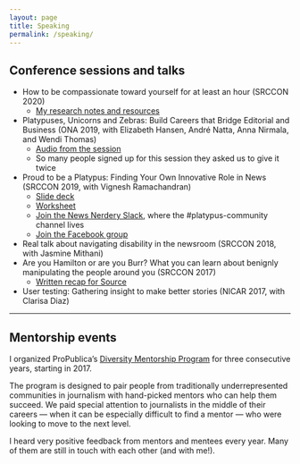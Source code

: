```yaml
---
layout: page
title: Speaking
permalink: /speaking/
---
```


## Conference sessions and talks

- How to be compassionate toward yourself for at least an hour (SRCCON 2020)
  - [My research notes and resources](https://docs.google.com/document/d/1eeAbgF7DMGzYwQLJ-0NB8fFePB0GzudL1c8IG4MpI08/edit?usp=sharing)
- Platypuses, Unicorns and Zebras: Build Careers that Bridge Editorial and Business (ONA 2019, with Elizabeth Hansen, André Natta, Anna Nirmala, and Wendi Thomas)
  - [Audio from the session](https://soundcloud.com/onlinenewsassociation/platypuses-unicorns-and-zebras-build-careers-that-bridge-editorial-and-business?in=onlinenewsassociation/sets/ona19)
  - So many people signed up for this session they asked us to give it twice
- Proud to be a Platypus: Finding Your Own Innovative Role in News (SRCCON 2019, with Vignesh Ramachandran)
  - [Slide deck](https://docs.google.com/document/d/1Ogdz_M0754vUCv4szytINXH66YItBAKovoyeFZofWUI/edit?usp=sharing)
  - [Worksheet](https://docs.google.com/document/d/1Ogdz_M0754vUCv4szytINXH66YItBAKovoyeFZofWUI/edit?usp=sharing)
  - [Join the News Nerdery Slack](https://newsnerdery.org/), where the #platypus-community channel lives
  - [Join the Facebook group](https://www.facebook.com/groups/220811951884753/)
- Real talk about navigating disability in the newsroom (SRCCON 2018, with Jasmine Mithani)
- Are you Hamilton or are you Burr? What you can learn about benignly manipulating the people around you (SRCCON 2017)
  - [Written recap for Source](https://source.opennews.org/articles/hamilton-and-burr/)
- User testing: Gathering insight to make better stories (NICAR 2017, with Clarisa Diaz)

<hr />

## Mentorship events

I organized ProPublica’s [Diversity Mentorship Program](https://www.propublica.org/article/apply-for-propublica-diversity-mentorship-program-at-ona-2019) for three consecutive years, starting in 2017.

The program is designed to pair people from traditionally underrepresented communities in journalism with hand-picked mentors who can help them succeed. We paid special attention to journalists in the middle of their careers — when it can be especially difficult to find a mentor — who were looking to move to the next level.

I heard very positive feedback from mentors and mentees every year. Many of them are still in touch with each other (and with me!).

